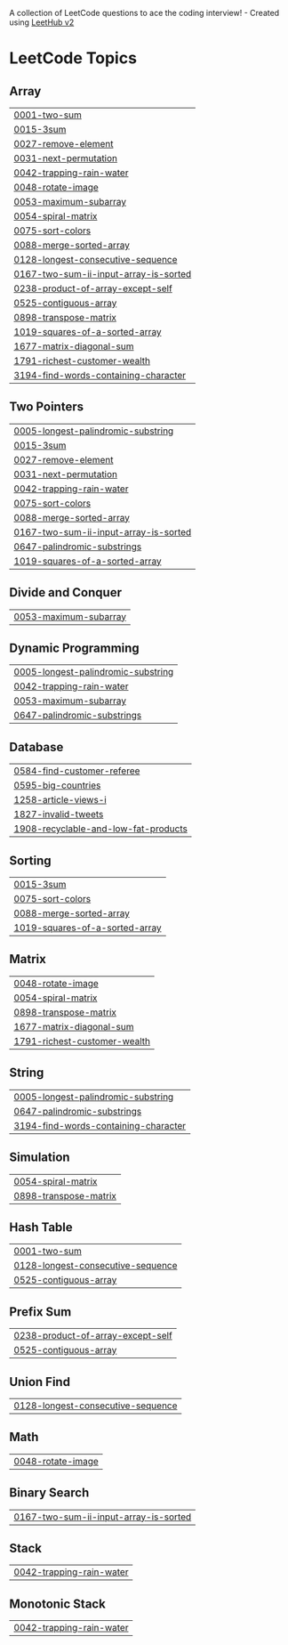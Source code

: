 A collection of LeetCode questions to ace the coding interview! - Created using [LeetHub v2](https://github.com/arunbhardwaj/LeetHub-2.0)
<!---LeetCode Topics Start-->
# LeetCode Topics
## Array
|  |
| ------- |
| [0001-two-sum](https://github.com/muneera15/Leetcode/tree/master/0001-two-sum) |
| [0015-3sum](https://github.com/muneera15/Leetcode/tree/master/0015-3sum) |
| [0027-remove-element](https://github.com/muneera15/Leetcode/tree/master/0027-remove-element) |
| [0031-next-permutation](https://github.com/muneera15/Leetcode/tree/master/0031-next-permutation) |
| [0042-trapping-rain-water](https://github.com/muneera15/Leetcode/tree/master/0042-trapping-rain-water) |
| [0048-rotate-image](https://github.com/muneera15/Leetcode/tree/master/0048-rotate-image) |
| [0053-maximum-subarray](https://github.com/muneera15/Leetcode/tree/master/0053-maximum-subarray) |
| [0054-spiral-matrix](https://github.com/muneera15/Leetcode/tree/master/0054-spiral-matrix) |
| [0075-sort-colors](https://github.com/muneera15/Leetcode/tree/master/0075-sort-colors) |
| [0088-merge-sorted-array](https://github.com/muneera15/Leetcode/tree/master/0088-merge-sorted-array) |
| [0128-longest-consecutive-sequence](https://github.com/muneera15/Leetcode/tree/master/0128-longest-consecutive-sequence) |
| [0167-two-sum-ii-input-array-is-sorted](https://github.com/muneera15/Leetcode/tree/master/0167-two-sum-ii-input-array-is-sorted) |
| [0238-product-of-array-except-self](https://github.com/muneera15/Leetcode/tree/master/0238-product-of-array-except-self) |
| [0525-contiguous-array](https://github.com/muneera15/Leetcode/tree/master/0525-contiguous-array) |
| [0898-transpose-matrix](https://github.com/muneera15/Leetcode/tree/master/0898-transpose-matrix) |
| [1019-squares-of-a-sorted-array](https://github.com/muneera15/Leetcode/tree/master/1019-squares-of-a-sorted-array) |
| [1677-matrix-diagonal-sum](https://github.com/muneera15/Leetcode/tree/master/1677-matrix-diagonal-sum) |
| [1791-richest-customer-wealth](https://github.com/muneera15/Leetcode/tree/master/1791-richest-customer-wealth) |
| [3194-find-words-containing-character](https://github.com/muneera15/Leetcode/tree/master/3194-find-words-containing-character) |
## Two Pointers
|  |
| ------- |
| [0005-longest-palindromic-substring](https://github.com/muneera15/Leetcode/tree/master/0005-longest-palindromic-substring) |
| [0015-3sum](https://github.com/muneera15/Leetcode/tree/master/0015-3sum) |
| [0027-remove-element](https://github.com/muneera15/Leetcode/tree/master/0027-remove-element) |
| [0031-next-permutation](https://github.com/muneera15/Leetcode/tree/master/0031-next-permutation) |
| [0042-trapping-rain-water](https://github.com/muneera15/Leetcode/tree/master/0042-trapping-rain-water) |
| [0075-sort-colors](https://github.com/muneera15/Leetcode/tree/master/0075-sort-colors) |
| [0088-merge-sorted-array](https://github.com/muneera15/Leetcode/tree/master/0088-merge-sorted-array) |
| [0167-two-sum-ii-input-array-is-sorted](https://github.com/muneera15/Leetcode/tree/master/0167-two-sum-ii-input-array-is-sorted) |
| [0647-palindromic-substrings](https://github.com/muneera15/Leetcode/tree/master/0647-palindromic-substrings) |
| [1019-squares-of-a-sorted-array](https://github.com/muneera15/Leetcode/tree/master/1019-squares-of-a-sorted-array) |
## Divide and Conquer
|  |
| ------- |
| [0053-maximum-subarray](https://github.com/muneera15/Leetcode/tree/master/0053-maximum-subarray) |
## Dynamic Programming
|  |
| ------- |
| [0005-longest-palindromic-substring](https://github.com/muneera15/Leetcode/tree/master/0005-longest-palindromic-substring) |
| [0042-trapping-rain-water](https://github.com/muneera15/Leetcode/tree/master/0042-trapping-rain-water) |
| [0053-maximum-subarray](https://github.com/muneera15/Leetcode/tree/master/0053-maximum-subarray) |
| [0647-palindromic-substrings](https://github.com/muneera15/Leetcode/tree/master/0647-palindromic-substrings) |
## Database
|  |
| ------- |
| [0584-find-customer-referee](https://github.com/muneera15/Leetcode/tree/master/0584-find-customer-referee) |
| [0595-big-countries](https://github.com/muneera15/Leetcode/tree/master/0595-big-countries) |
| [1258-article-views-i](https://github.com/muneera15/Leetcode/tree/master/1258-article-views-i) |
| [1827-invalid-tweets](https://github.com/muneera15/Leetcode/tree/master/1827-invalid-tweets) |
| [1908-recyclable-and-low-fat-products](https://github.com/muneera15/Leetcode/tree/master/1908-recyclable-and-low-fat-products) |
## Sorting
|  |
| ------- |
| [0015-3sum](https://github.com/muneera15/Leetcode/tree/master/0015-3sum) |
| [0075-sort-colors](https://github.com/muneera15/Leetcode/tree/master/0075-sort-colors) |
| [0088-merge-sorted-array](https://github.com/muneera15/Leetcode/tree/master/0088-merge-sorted-array) |
| [1019-squares-of-a-sorted-array](https://github.com/muneera15/Leetcode/tree/master/1019-squares-of-a-sorted-array) |
## Matrix
|  |
| ------- |
| [0048-rotate-image](https://github.com/muneera15/Leetcode/tree/master/0048-rotate-image) |
| [0054-spiral-matrix](https://github.com/muneera15/Leetcode/tree/master/0054-spiral-matrix) |
| [0898-transpose-matrix](https://github.com/muneera15/Leetcode/tree/master/0898-transpose-matrix) |
| [1677-matrix-diagonal-sum](https://github.com/muneera15/Leetcode/tree/master/1677-matrix-diagonal-sum) |
| [1791-richest-customer-wealth](https://github.com/muneera15/Leetcode/tree/master/1791-richest-customer-wealth) |
## String
|  |
| ------- |
| [0005-longest-palindromic-substring](https://github.com/muneera15/Leetcode/tree/master/0005-longest-palindromic-substring) |
| [0647-palindromic-substrings](https://github.com/muneera15/Leetcode/tree/master/0647-palindromic-substrings) |
| [3194-find-words-containing-character](https://github.com/muneera15/Leetcode/tree/master/3194-find-words-containing-character) |
## Simulation
|  |
| ------- |
| [0054-spiral-matrix](https://github.com/muneera15/Leetcode/tree/master/0054-spiral-matrix) |
| [0898-transpose-matrix](https://github.com/muneera15/Leetcode/tree/master/0898-transpose-matrix) |
## Hash Table
|  |
| ------- |
| [0001-two-sum](https://github.com/muneera15/Leetcode/tree/master/0001-two-sum) |
| [0128-longest-consecutive-sequence](https://github.com/muneera15/Leetcode/tree/master/0128-longest-consecutive-sequence) |
| [0525-contiguous-array](https://github.com/muneera15/Leetcode/tree/master/0525-contiguous-array) |
## Prefix Sum
|  |
| ------- |
| [0238-product-of-array-except-self](https://github.com/muneera15/Leetcode/tree/master/0238-product-of-array-except-self) |
| [0525-contiguous-array](https://github.com/muneera15/Leetcode/tree/master/0525-contiguous-array) |
## Union Find
|  |
| ------- |
| [0128-longest-consecutive-sequence](https://github.com/muneera15/Leetcode/tree/master/0128-longest-consecutive-sequence) |
## Math
|  |
| ------- |
| [0048-rotate-image](https://github.com/muneera15/Leetcode/tree/master/0048-rotate-image) |
## Binary Search
|  |
| ------- |
| [0167-two-sum-ii-input-array-is-sorted](https://github.com/muneera15/Leetcode/tree/master/0167-two-sum-ii-input-array-is-sorted) |
## Stack
|  |
| ------- |
| [0042-trapping-rain-water](https://github.com/muneera15/Leetcode/tree/master/0042-trapping-rain-water) |
## Monotonic Stack
|  |
| ------- |
| [0042-trapping-rain-water](https://github.com/muneera15/Leetcode/tree/master/0042-trapping-rain-water) |
<!---LeetCode Topics End-->